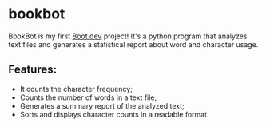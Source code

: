 # bookbot

BookBot is my first [Boot.dev](https://www.boot.dev) project!
It's a python program that analyzes text files and generates a statistical report about word and character usage.

## Features:

- It counts the character frequency;
- Counts the number of words in a text file;
- Generates a summary report of the analyzed text;
- Sorts and displays character counts in a readable format.